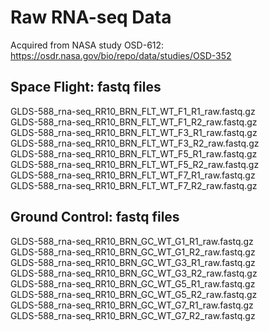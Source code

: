 # Raw RNA-seq Data
Acquired from NASA study OSD-612:  https://osdr.nasa.gov/bio/repo/data/studies/OSD-352

## Space Flight: fastq files
GLDS-588_rna-seq_RR10_BRN_FLT_WT_F1_R1_raw.fastq.gz\
GLDS-588_rna-seq_RR10_BRN_FLT_WT_F1_R2_raw.fastq.gz\
GLDS-588_rna-seq_RR10_BRN_FLT_WT_F3_R1_raw.fastq.gz\
GLDS-588_rna-seq_RR10_BRN_FLT_WT_F3_R2_raw.fastq.gz\
GLDS-588_rna-seq_RR10_BRN_FLT_WT_F5_R1_raw.fastq.gz\
GLDS-588_rna-seq_RR10_BRN_FLT_WT_F5_R2_raw.fastq.gz\
GLDS-588_rna-seq_RR10_BRN_FLT_WT_F7_R1_raw.fastq.gz\
GLDS-588_rna-seq_RR10_BRN_FLT_WT_F7_R2_raw.fastq.gz

## Ground Control: fastq files
GLDS-588_rna-seq_RR10_BRN_GC_WT_G1_R1_raw.fastq.gz\
GLDS-588_rna-seq_RR10_BRN_GC_WT_G1_R2_raw.fastq.gz\
GLDS-588_rna-seq_RR10_BRN_GC_WT_G3_R1_raw.fastq.gz\
GLDS-588_rna-seq_RR10_BRN_GC_WT_G3_R2_raw.fastq.gz\
GLDS-588_rna-seq_RR10_BRN_GC_WT_G5_R1_raw.fastq.gz\
GLDS-588_rna-seq_RR10_BRN_GC_WT_G5_R2_raw.fastq.gz\
GLDS-588_rna-seq_RR10_BRN_GC_WT_G7_R1_raw.fastq.gz\
GLDS-588_rna-seq_RR10_BRN_GC_WT_G7_R2_raw.fastq.gz
